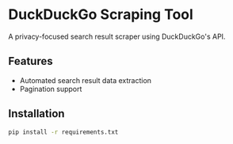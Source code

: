 # DuckDuckGo Scraping Tool

A privacy-focused search result scraper using DuckDuckGo's API.

## Features

- Automated search result data extraction 
- Pagination support

## Installation

```bash
pip install -r requirements.txt
